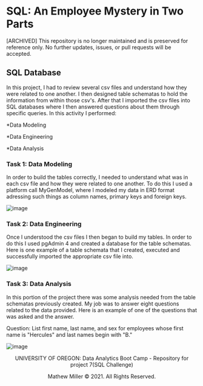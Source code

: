 # SQL: An Employee Mystery in Two Parts

[ARCHIVED]
This repository is no longer maintained and is preserved for reference only. No further updates, issues, or pull requests will be accepted.

## SQL Database

In this project, I had to review several csv files and understand how they were related to one another.  I then designed table schematas to hold the information from within those csv's.  After that I imported the csv files into SQL databases where I then answered questions about them through specific queries. In this activity I performed:

*Data Modeling

*Data Engineering

*Data Analysis

### Task 1: Data Modeling

In order to build the tables correctly, I needed to understand what was in each csv file and how they were related to one another.  To do this I used a platform call MyGenModel, where I modeled my data in ERD format adressing such things as column names, primary keys and foreign keys.

![image](https://user-images.githubusercontent.com/74878952/109578887-d87d8380-7aac-11eb-89a6-c4633e7716b1.png)

### Task 2: Data Engineering

Once I understood the csv files I then began to build my tables.  In order to do this I used pgAdmin 4 and created a database for the table schematas.  Here is one example of a table schemata that I created, executed and successfully imported the appropriate csv file into.

![image](https://user-images.githubusercontent.com/74878952/109579227-5772bc00-7aad-11eb-97bf-1fd347beb1c7.png)

### Task 3: Data Analysis

In this portion of the project there was some analysis needed from the table schematas previously created.   My job was to answer eight questions related to the data provided.  Here is an example of one of the questions that was asked and the answer.

Question: List first name, last name, and sex for employees whose first name is "Hercules" and last names begin with "B."

![image](https://user-images.githubusercontent.com/74878952/109579614-14fdaf00-7aae-11eb-9032-965c9c1b2c7f.png)

<p align="center">
UNIVERSITY OF OREGON: Data Analytics Boot Camp - Repository for project 7(SQL Challenge)
</p>
<p align="center">
Mathew Miller © 2021. All Rights Reserved.
</p>
